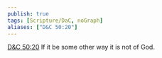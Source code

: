 ```yaml
---
publish: true
tags: [Scripture/DaC, noGraph]
aliases: ["D&C 50:20"]
---
```

[D&C 50:20](https://churchofjesuschrist.org/study/scriptures/dc-testament/dc/50?lang=eng&id=p20#p20) If it be some other way it is not of God.
